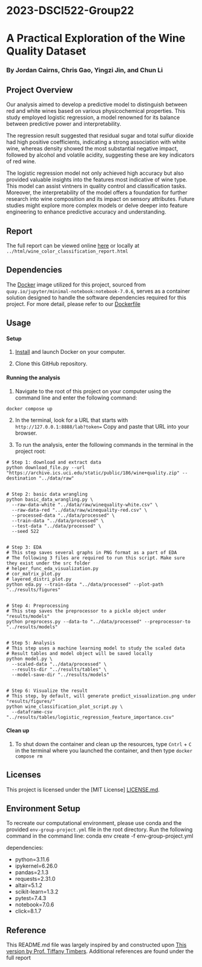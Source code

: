 # 2023-DSCI522-Group22
# A Practical Exploration of the Wine Quality Dataset
### By Jordan Cairns, Chris Gao, Yingzi Jin, and Chun Li

## Project Overview
Our analysis aimed to develop a predictive model to distinguish between red and white wines based on various physicochemical properties. This study employed logistic regression, a model renowned for its balance between predictive power and interpretability.

The regression result suggested that residual sugar and total sulfur dioxide had high positive coefficients, indicating a strong association with white wine, whereas density showed the most substantial negative impact, followed by alcohol and volatile acidity, suggesting these are key indicators of red wine.

The logistic regression model not only achieved high accuracy but also provided valuable insights into the features most indicative of wine type. This model can assist vintners in quality control and classification tasks. Moreover, the interpretability of the model offers a foundation for further research into wine composition and its impact on sensory attributes. Future studies might explore more complex models or delve deeper into feature engineering to enhance predictive accuracy and understanding.

## Report
The full report can be viewed online [here](https://github.com/UBC-MDS/2023-DSCI522-Group22/blob/main/notebooks/wine_color_classification_report.ipynb) or locally at `../html/wine_color_classification_report.html`

## Dependencies
The [Docker](https://www.docker.com/) image utilized for this project, sourced from `quay.io/jupyter/minimal-notebook:notebook-7.0.6`, serves as a container solution designed to handle the software dependencies required for this project. For more detail, please refer to our [Dockerfile](https://github.com/UBC-MDS/2023-DSCI522-Group22/blob/main/Dockerfile)

## Usage

#### Setup

1. [Install](https://www.docker.com/get-started/) 
and launch Docker on your computer.

2. Clone this GitHub repository.

#### Running the analysis

1. Navigate to the root of this project on your computer using the
   command line and enter the following command:

``` 
docker compose up
```
2. In the terminal, look for a URL that starts with 
`http://127.0.0.1:8888/lab?token=` 
Copy and paste that URL into your browser.

3. To run the analysis,
enter the following commands in the terminal in the project root:

```
# Step 1: download and extract data
python download_file.py --url "https://archive.ics.uci.edu/static/public/186/wine+quality.zip" --destination "../data/raw"


# Step 2: basic data wrangling
python basic_data_wrangling.py \
  --raw-data-white "../data/raw/winequality-white.csv" \
  --raw-data-red "../data/raw/winequality-red.csv" \
  --processed-data "../data/processed" \
  --train-data "../data/processed" \
  --test-data "../data/processed" \
  --seed 522


# Step 3: EDA
# This step saves several graphs in PNG format as a part of EDA
# The following 3 files are required to run this script. Make sure they exist under the src folder
# helper_func_eda_visualization.py
# cor_matrix_plot.py
# layered_distri_plot.py
python eda.py --train-data "../data/processed" --plot-path "../results/figures"


# Step 4: Preprocessing
# This step saves the preprocessor to a pickle object under "results/models"
python preprocess.py --data-to "../data/processed" --preprocessor-to "../results/models"


# Step 5: Analysis
# This step uses a machine learning model to study the scaled data
# Result tables and model object will be saved locally
python model.py \
  --scaled-data "../data/processed" \
  --results-dir "../results/tables" \
  --model-save-dir "../results/models"


# Step 6: Visualize the result
# This step, by default, will generate predict_visualization.png under "results/figures/"
python wine_classification_plot_script.py \
  --dataframe-csv "../results/tables/logistic_regression_feature_importance.csv"
```

#### Clean up

1. To shut down the container and clean up the resources, 
type `Cntrl` + `C` in the terminal
where you launched the container, and then type `docker compose rm`

## Licenses
This project is licensed under the [MIT License] [LICENSE.md](https://github.com/UBC-MDS/2023-DSCI522-Group22/blob/main/LICENSE).

## Environment Setup
To recreate our computational environment, please use conda and the provided `env-group-project.yml` file in the root directory. Run the following command in the command line:
conda env create -f env-group-project.yml

dependencies:
  - python=3.11.6
  - ipykernel=6.26.0
  - pandas=2.1.3
  - requests=2.31.0
  - altair=5.1.2
  - scikit-learn=1.3.2
  - pytest=7.4.3
  - notebook=7.0.6
  - click=8.1.7

## Reference
This README.md file was largely inspired by and constructed upon [This version by Prof. Tiffany Timbers](https://github.com/ttimbers/breast_cancer_predictor_py/blob/v1.0.0/README.md).
Additional references are found under the full report
